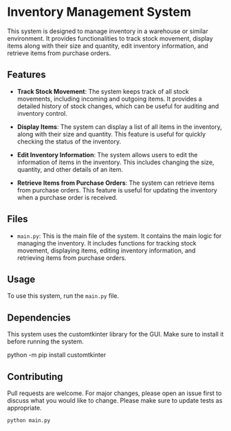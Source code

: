 # Inventory Management System

This system is designed to manage inventory in a warehouse or similar environment. It provides functionalities to track stock movement, display items along with their size and quantity, edit inventory information, and retrieve items from purchase orders.

## Features

- **Track Stock Movement**: The system keeps track of all stock movements, including incoming and outgoing items. It provides a detailed history of stock changes, which can be useful for auditing and inventory control.

- **Display Items**: The system can display a list of all items in the inventory, along with their size and quantity. This feature is useful for quickly checking the status of the inventory.

- **Edit Inventory Information**: The system allows users to edit the information of items in the inventory. This includes changing the size, quantity, and other details of an item.

- **Retrieve Items from Purchase Orders**: The system can retrieve items from purchase orders. This feature is useful for updating the inventory when a purchase order is received.

## Files

- `main.py`: This is the main file of the system. It contains the main logic for managing the inventory. It includes functions for tracking stock movement, displaying items, editing inventory information, and retrieving items from purchase orders.

## Usage

To use this system, run the `main.py` file. 

## Dependencies
This system uses the customtkinter library for the GUI. Make sure to install it before running the system.

python -m pip install customtkinter

## Contributing
Pull requests are welcome. For major changes, please open an issue first to discuss what you would like to change. Please make sure to update tests as appropriate.

```bash
python main.py

```

